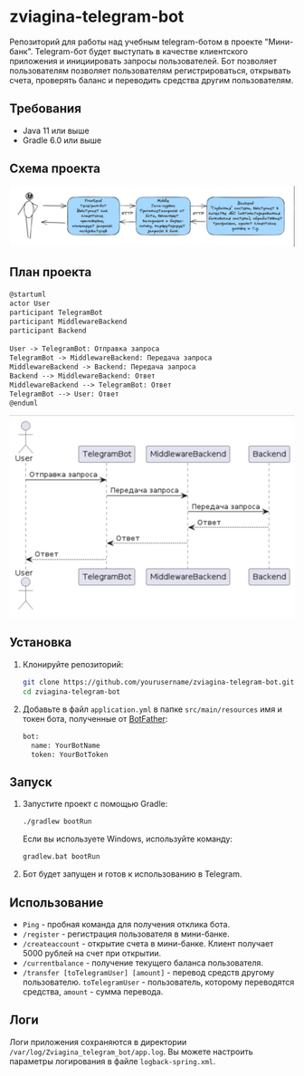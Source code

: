 # zviagina-telegram-bot

Репозиторий для работы над учебным telegram-ботом в проекте "Мини-банк". Telegram-бот будет выступать в качестве клиентского приложения и инициировать запросы пользователей. 
Бот позволяет пользователям позволяет пользователям регистрироваться, открывать счета, проверять баланс и переводить средства другим пользователям.

## Требования

- Java 11 или выше
- Gradle 6.0 или выше

## Схема проекта

![img.png](img.png)

## План проекта

```plantuml
@startuml
actor User
participant TelegramBot
participant MiddlewareBackend
participant Backend

User -> TelegramBot: Отправка запроса
TelegramBot -> MiddlewareBackend: Передача запроса
MiddlewareBackend -> Backend: Передача запроса
Backend --> MiddlewareBackend: Ответ
MiddlewareBackend --> TelegramBot: Ответ
TelegramBot --> User: Ответ
@enduml
```

![img_2.png](img_2.png)

## Установка

1. Клонируйте репозиторий:
    ```bash
    git clone https://github.com/yourusername/zviagina-telegram-bot.git
    cd zviagina-telegram-bot
    ```

2. Добавьте в файл `application.yml` в папке `src/main/resources` имя и токен бота, полученные от [BotFather](https://core.telegram.org/bots#botfather):
    ```properties
    bot:
      name: YourBotName
      token: YourBotToken
    ```

## Запуск

1. Запустите проект с помощью Gradle:
    ```bash
    ./gradlew bootRun
    ```

   Если вы используете Windows, используйте команду:
    ```cmd
    gradlew.bat bootRun
    ```

2. Бот будет запущен и готов к использованию в Telegram.

## Использование

- `Ping` - пробная команда для получения отклика бота.
- `/register` - регистрация пользователя в мини-банке.
- `/createaccount` - открытие счета в мини-банке. Клиент получает 5000 рублей на счет при открытии.
- `/currentbalance` - получение текущего баланса пользователя.
- `/transfer [toTelegramUser] [amount]` - перевод средств другому пользователю. `toTelegramUser` - пользователь, которому переводятся средства, `amount` - сумма перевода.

## Логи

Логи приложения сохраняются в директории `/var/log/Zviagina_telegram_bot/app.log`. Вы можете настроить параметры логирования в файле `logback-spring.xml`.
